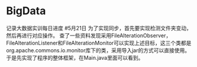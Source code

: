 # BigData
记录大数据实训每日进度
#5月21日
为了实现同步，首先要实现检测文件夹变动，然后再进行对应操作。
查了一些资料发现采用FileAlterationObserver，FileAlterationListener和FileAlterationMonitor可以实现上述目标，这三个类都是org.apache.commons.io.monitor库下的类，采用导入jar的方式可以直接使用。
于是先实现了程序的整体框架，在Main.java里面可以看到。
